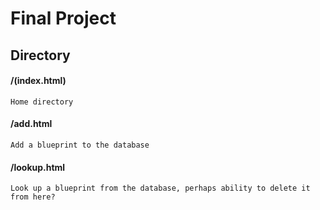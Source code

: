 Final Project
======


## Directory


#### /(index.html)
	Home directory
#### /add.html
	Add a blueprint to the database
#### /lookup.html
	Look up a blueprint from the database, perhaps ability to delete it from here?


